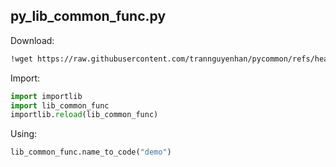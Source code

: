 ## py_lib_common_func.py

Download:

```bash
!wget https://raw.githubusercontent.com/trannguyenhan/pycommon/refs/heads/master/py_lib_common_func.py -O lib_common_func.py
```
Import:

```python
import importlib
import lib_common_func
importlib.reload(lib_common_func)
```
Using:

```python
lib_common_func.name_to_code("demo")
```

